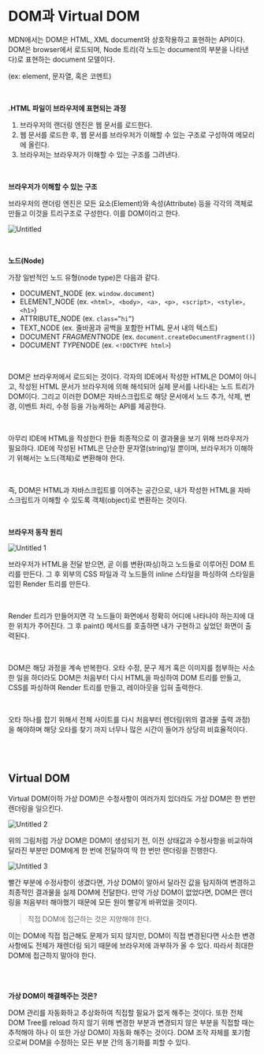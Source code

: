# DOM과 Virtual DOM

MDN에서는 DOM은 HTML, XML document와 상호작용하고 표현하는 API이다. DOM은 browser에서 로드되며, Node 트리(각 노드는 document의 부분을 나타낸다)로 표현하는 document 모델이다.

(ex: element, 문자열, 혹은 코멘트)

<br>

**.HTML 파일이 브라우저에 표현되는 과정**

1. 브라우저의 랜더링 엔진은 웹 문서를 로드한다.
2. 웹 문서를 로드한 후, 웹 문서를 브라우저가 이해할 수 있는 구조로 구성하여 메모리에 올린다.
3. 브라우저는 브라우저가 이해할 수 있는 구조를 그려낸다.

<br>

**브라우저가 이해할 수 있는 구조**

브라우저의 랜더링 엔진은 모든 요소(Element)와 속성(Attribute) 등을 각각의 객체로 만들고 이것을 트리구조로 구성한다. 이를 DOM이라고 한다.

![Untitled](https://user-images.githubusercontent.com/80576569/186079357-61be6c20-1a98-4c3a-af4b-4fe8c491d32b.png)

<br>

**노드(Node)**

가장 일반적인 노드 유형(node type)은 다음과 같다.

- DOCUMENT_NODE (ex. `window.document`)
- ELEMENT_NODE (ex. `<html>, <body>, <a>, <p>, <script>, <style>, <h1>`)
- ATTRIBUTE_NODE (ex. `class=”hi”`)
- TEXT_NODE (ex. 줄바꿈과 공백을 포함한 HTML 문서 내의 텍스트)
- DOCUMENT *FRAGMENT*NODE (ex. `document.createDocumentFragment()`)
- DOCUMENT *TYPE*NODE (ex. `<!DOCTYPE html>`)

<br>

DOM은 브라우저에서 로드되는 것이다. 각자의 IDE에서 작성한 HTML은 DOM이 아니고, 작성된 HTML 문서가 브라우저에 의해 해석되어 실제 문서를 나타내는 노드 트리가 DOM이다. 그리고 이러한 DOM은 자바스크립트로 해당 문서에서 노드 추가, 삭제, 변경, 이벤트 처리, 수정 등을 가능케하는 API를 제공한다.

<br>

아무리 IDE에 HTML을 작성한다 한들 최종적으로 이 결과물을 보기 위해 브라우저가 필요하다. IDE에 작성된 HTML은 단순한 문자열(string)일 뿐이며, 브라우저가 이해하기 위해서는 노드(객체)로 변환해야 한다.

<br>

즉, DOM은 HTML과 자바스크립트를 이어주는 공간으로, 내가 작성한 HTML을 자바스크립트가 이해할 수 있도록 객체(object)로 변환하는 것이다.

<br>

**브라우저 동작 원리**

![Untitled 1](https://user-images.githubusercontent.com/80576569/186079380-995f4f85-7295-4a95-be43-b7a598f27533.png)

브라우저가 HTML을 전달 받으면, 곧 이를 변환(파싱)하고 노드들로 이루어진 DOM 트리를 만든다. 그 후 외부의 CSS 파일과 각 노드들의 inline 스타일을 파싱하여 스타일을 입힌 Render 트리를 만든다.

<br>

Render 트리가 만들어지면 각 노드들이 화면에서 정확히 어디에 나타나야 하는지에 대한 위치가 주어진다. 그 후 paint() 메서드를 호출하면 내가 구현하고 싶었던 화면이 출력된다.

<br>

DOM은 해당 과정을 계속 반복한다. 오타 수정, 문구 제거 혹은 이미지를 첨부하는 사소한 일을 하더라도 DOM은 처음부터 다시 HTML을 파싱하여 DOM 트리를 만들고, CSS를 파싱하여 Render 트리를 만들고, 레이아웃을 입혀 출력한다.

<br>

오타 하나를 잡기 위해서 전체 사이트를 다시 처음부터 렌더링(위의 결과물 출력 과정)을 해야하며 해당 오타를 찾기 까지 너무나 많은 시간이 들어가 상당히 비효율적이다.

<br><br>

## Virtual DOM

Virtual DOM(이하 가상 DOM)은 수정사항이 여러가지 있더라도 가상 DOM은 한 번만 렌더링을 일으킨다.

![Untitled 2](https://user-images.githubusercontent.com/80576569/186079398-a57c9d74-f1cd-411f-90d1-19dea97dd832.png)

위의 그림처럼 가상 DOM은 DOM이 생성되기 전, 이전 상태값과 수정사항을 비교하여 달라진 부분만 DOM에게 한 번에 전달하여 딱 한 번만 렌더링을 진행한다.

![Untitled 3](https://user-images.githubusercontent.com/80576569/186079425-8aa8163d-20b5-4019-9518-befa58d1a246.png)

빨간 부분에 수정사항이 생겼다면, 가상 DOM이 알아서 달라진 값을 탐지하여 변경하고 최종적인 결과물을 실제 DOM에 전달한다. 만약 가상 DOM이 없었다면, DOM은 렌더링을 처음부터 해야했기 때문에 모든 원이 빨갛게 바뀌었을 것이다.

> 직접 DOM에 접근하는 것은 지양해야 한다.


이는 DOM에 직접 접근해도 문제가 되지 않지만, DOM이 직접 변경된다면 사소한 변경 사항에도 전체가 재렌더링 되기 때문에 브라우저에 과부하가 올 수 있다. 따라서 최대한 DOM에 접근하지 말아야 한다.

<br><br>

**가상 DOM이 해결해주는 것은?**

DOM 관리를 자동화하고 추상화하여 직접할 필요가 없게 해주는 것이다. 또한 전체 DOM Tree를 reload 하지 않기 위해 변경한 부분과 변경되지 않은 부분을 직접할 때는 추적해야 하나 이 또한 가상 DOM이 자동화 해주는 것이다. DOM 조작 자체를 포기함으로써 DOM을 수정하는 모든 부분 간의 동기화를 피할 수 있다.
